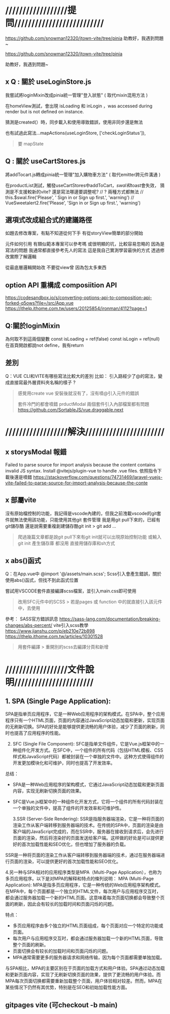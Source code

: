 # //////////////////提問//////////////////////////

https://github.com/snowman12320/jtown-vite/tree/pinia
助教好，我遇到問題~

https://github.com/snowman12320/jtown-vite/tree/pinia

助教好，我遇到問題~

## x Q : 關於 useLoginStore.js

我嘗試將loginMixin改成pinia統一管理"登入狀態" ( 取代mixin混用方法 )

在homeView測試，會出現 isLoading 和 inLogin ，was accessed during render but is not defined on instance.

猜測是created(）時，同步載入和使用導致錯誤，使用非同步還是無法

也有試過此寫法...mapActions(useLoginStore, ['checkLoginStatus']),
> 要 mapState


## Q : 關於 useCartStores.js

將addTocart.js轉成pinia統一管理"加入購物車方法" ( 取代emitter跨元件溝通 )

在productList測試，觸發useCartStores中addToCart，$swal和$toast會失效，
猜測是不支援較新的vite? 還是寫法哪邊要調整呢?
// ? 兩種方式都無法
// this.$swal.fire('Please', ' Sign in or Sign up first.', 'warning')
// VueSweetalert2.fire('Please', 'Sign in or Sign up first.', 'warning')

## 選項式改成組合式的建議路徑

如題去修改專案，有點不知道從何下手
有從storyView簡單的部分開始

元件如何引用
有類似範本專案可以參考嗎
或很明顯的坑，比較容易忽略的
因為是寫法的問題 我通常都直接參考先人的寫法
這是我自己實測學習最快的方式 透過修改實際了解邏輯

從最底層邏輯開始改 不要從view曾 因為包太多東西

## option API 重構成 composiition API

https://codesandbox.io/s/converting-options-api-to-composition-api-forked-q5ows?file=/src/App.vue
https://ithelp.ithome.com.tw/users/20125854/ironman/4112?page=1

## Q:關於loginMixin

為何取不到這兩個變數
const isLoading = ref(false)
const isLogin = ref(null)
在首頁開啟都說not define，我有return

## 差別

Q：VUE CLI和VITE有哪些寫法比較大的差別
比如：
引入路經少了@的寫法，變成直接寫最外層資料夾名稱的樣子 ?

> 感覺用create vue 安裝後就沒有了，沒有噴@引入元件的錯誤
>
> 套件冷門的都會噴錯
> prductModal 兩個套件引入內部檔案都有問題
> https://github.com/SortableJS/vue.draggable.next

# //////////////////解決///////////////////////

## x storysModal 報錯

Failed to parse source for import analysis because the content contains invalid JS syntax. Install @vitejs/plugin-vue to handle .vue files.
依照指令下載後還是噴錯
https://stackoverflow.com/questions/74731469/laravel-vuejs-vite-failed-to-parse-source-for-import-analysis-because-the-conte

## x 部屬vite

沒有原始檔控制的功能，我記得是vscode內建的，但我之前洩載vscode的git套件就無法使用該功能，只能使用其他git 套件管理
我是用git pull下來的，已經有git儲存酷
還是說需要重複創建儲存酷git init > git add ...

> 爬過幾篇文章都是說git pull下來有git init就可以出現原始控制功能
> 或輸入git init 產生儲存庫
> 都沒用 直接用儲存庫和sh方式

## x abs()函式

Q：在App.vue中
@import '@/assets/main.scss';
Scss引入會產生錯誤，關於使用abs()函式，但找不到此函式位置

嘗試用VSCODE套件直接編譯scss檔案，並引入main.css即可使用

> 改用SFC元件中的SCSS > 若是pages 或 function 中的就直接引入該元件中，去使用

參考：
SASS官方錯誤訊息
https://sass-lang.com/documentation/breaking-changes/abs-percent/
vite引入scss教學
https://www.jianshu.com/p/eb210e72b898
https://ithelp.ithome.com.tw/articles/10301528

> 用套件編譯 > 重開別的scss去編譯分頁和新增

# //////////////////文件說明///////////////////////

## 1. SPA (Single Page Application):

SPA是指单页应用程序，它是一种Web应用程序的架构模式。在SPA中，整个应用程序只有一个HTML页面，页面的内容通过JavaScript动态加载和更新，实现页面的无刷新切换。SPA的好处是能够提供更流畅的用户体验，减少了页面的刷新，同时也提高了应用程序的性能。

2. SFC (Single File Component): SFC是指单文件组件，它是Vue.js框架中的一种组件化开发方式。在SFC中，一个组件的所有代码（包括HTML模板、CSS样式和JavaScript代码）都被封装在一个单独的文件中。这种方式使得组件的开发更加模块化和可维护，同时也提高了开发效率。

总结：

- SPA是一种Web应用程序的架构模式，它通过JavaScript动态加载和更新页面内容，实现无刷新切换页面的效果。
- SFC是Vue.js框架中的一种组件化开发方式，它将一个组件的所有代码封装在一个单独的文件中，提高了组件的开发效率和可维护性。

  3.SSR (Server-Side Rendering): SSR是指服务器端渲染，它是一种将页面的渲染工作从客户端转移到服务器端的技术。在传统的SPA中，页面的渲染是由客户端的JavaScript完成的，而在SSR中，服务器在接收到请求后，会先进行页面的渲染，然后将渲染好的页面发送给客户端。这样做的好处是可以提供更好的首次加载性能和SEO优化，但也增加了服务器的负载。

SSR是一种将页面的渲染工作从客户端转移到服务器端的技术，通过在服务器端进行页面的渲染，可以提供更好的首次加载性能和SEO优化。

4.另一种与SPA相对的应用程序类型是MPA（Multi-Page Application），也称为多页应用程序。以下是对MPA的解释和特点的條列说明：
MPA (Multi-Page Application): MPA是指多页应用程序，它是一种传统的Web应用程序架构模式。在MPA中，每个页面都是一个独立的HTML文件，每次用户与应用程序交互时，都会通过服务器加载一个新的HTML页面。这意味着每次页面切换都会导致整个页面的刷新，因此会有较长的加载时间和页面闪烁的问题。

特点：

- 多页应用程序由多个独立的HTML页面组成，每个页面对应一个特定的功能或页面。
- 每次用户与应用程序交互时，都会通过服务器加载一个新的HTML页面，导致整个页面的刷新。
- 页面切换会有较长的加载时间和页面闪烁的问题。
- MPA通常需要更多的服务器请求和网络传输，因为每个页面都需要单独加载。

与SPA相比，MPA的主要区别在于页面的加载方式和用户体验。SPA通过动态加载和更新页面内容，实现了无刷新切换页面的效果，提供了更流畅的用户体验。而MPA每次页面切换都需要重新加载整个页面，用户体验相对较差。然而，MPA在某些情况下仍然有其优势，特别是在SEO和初始加载性能方面。

## gitpages vite (可checkout -b main)

<!-- #!/usr/bin/env sh

# abort on errors
set -e

# build
npm run build

# navigate into the build output directory
cd dist

# place .nojekyll to bypass Jekyll processing
echo > .nojekyll

# if you are deploying to a custom domain
# echo 'www.example.com' > CNAME

git init
git checkout -B main
git add -A
git commit -m 'deploy'

# if you are deploying to https://<USERNAME>.github.io
# git push -f git@github.com:<USERNAME>/<USERNAME>.github.io.git main

# if you are deploying to https://<USERNAME>.github.io/<REPO>
# git push -f git@github.com:<USERNAME>/<REPO>.git main:gh-pages

cd - -->
